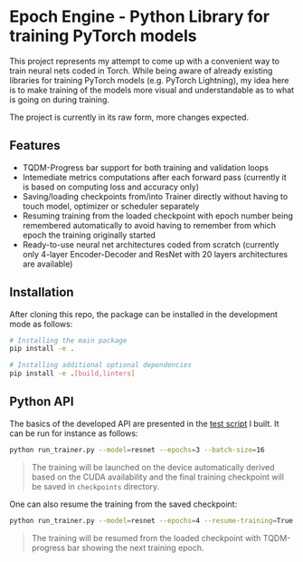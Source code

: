 # Epoch Engine - Python Library for training PyTorch models

This project represents my attempt to come up with a convenient way to train neural nets coded in Torch. While being aware of already existing libraries for training PyTorch models (e.g. PyTorch Lightning), my idea here is to make training of the models more visual and understandable as to what is going on during training.

The project is currently in its raw form, more changes expected.

## Features

* TQDM-Progress bar support for both training and validation loops
* Intemediate metrics computations after each forward pass (currently it is based on computing loss and accuracy only)
* Saving/loading checkpoints from/into Trainer directly without having to touch model, optimizer or scheduler separately
* Resuming training from the loaded checkpoint with epoch number being remembered automatically to avoid having to remember from which epoch the training originally started
* Ready-to-use neural net architectures coded from scratch (currently only 4-layer Encoder-Decoder and ResNet with 20 layers architectures are available)

## Installation

After cloning this repo, the package can be installed in the development mode as follows:

```bash
# Installing the main package
pip install -e .

# Installing additional optional dependencies
pip install -e .[build,linters]
```

## Python API

The basics of the developed API are presented in the [test script](./run_trainer.py) I built. It can be run for instance as follows:

```bash
python run_trainer.py --model=resnet --epochs=3 --batch-size=16
```
> The training will be launched on the device automatically derived based on the CUDA availability and the final training checkpoint will be saved in `checkpoints` directory.

One can also resume the training from the saved checkpoint:

```bash
python run_trainer.py --model=resnet --epochs=4 --resume-training=True --ckpt-path=checkpoints/ckpt_3.pt
```
> The training will be resumed from the loaded checkpoint with TQDM-progress bar showing the next training epoch.
